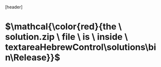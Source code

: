 [header]
# $\mathcal{\color{red}{the \ solution.zip \ file \ is \ inside \ textareaHebrewControl\solutions\bin\Release}}$